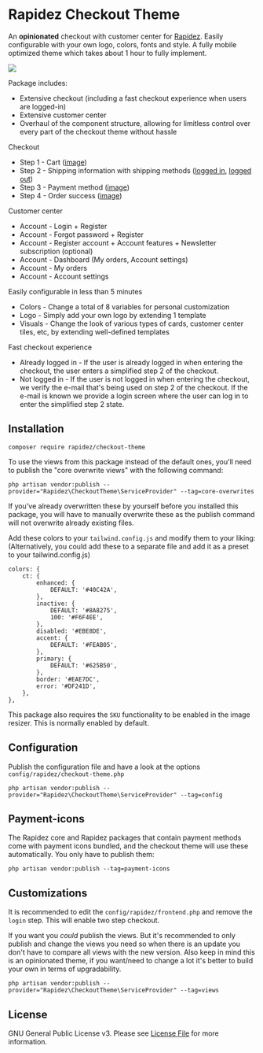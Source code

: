 # Rapidez Checkout Theme

An **opinionated** checkout with customer center for [Rapidez](https://github.com/rapidez/rapidez). Easily configurable with your own logo, colors, fonts and style. A fully mobile optimized theme which takes about 1 hour to fully implement.

![](images/checkout-theme.gif)

Package includes:
- Extensive checkout (including a fast checkout experience when users are logged-in)
- Extensive customer center
- Overhaul of the component structure, allowing for limitless control over every part of the checkout theme without hassle

Checkout
- Step 1 - Cart ([image](images/step-1-cart-payment.jpg))
- Step 2 - Shipping information with shipping methods ([logged in](images/step-2-logged-in-my-information.jpg), [logged out](images/step-2-my-information.jpg))
- Step 3 - Payment method ([image](images/step-3-payment.jpg))
- Step 4 - Order success ([image](images/step-4-success.jpg))

Customer center
- Account - Login + Register
- Account - Forgot password + Register
- Account - Register account + Account features + Newsletter subscription (optional)
- Account - Dashboard (My orders, Account settings)
- Account - My orders
- Account - Account settings

Easily configurable in less than 5 minutes
- Colors - Change a total of 8 variables for personal customization
- Logo - Simply add your own logo by extending 1 template
- Visuals - Change the look of various types of cards, customer center tiles, etc, by extending well-defined templates

Fast checkout experience
- Already logged in - If the user is already logged in when entering the checkout, the user enters a simplified step 2 of the checkout.
- Not logged in - If the user is not logged in when entering the checkout, we verify the e-mail that's being used on step 2 of the checkout. If the e-mail is known we provide a login screen where the user can log in to enter the simplified step 2 state.

## Installation

```
composer require rapidez/checkout-theme
```

To use the views from this package instead of the default ones, you'll need to publish the "core overwrite views" with the following command:
```
php artisan vendor:publish --provider="Rapidez\CheckoutTheme\ServiceProvider" --tag=core-overwrites
```

If you've already overwritten these by yourself before you installed this package, you will have to manually overwrite these as the publish command will not overwrite already existing files.

Add these colors to your `tailwind.config.js` and modify them to your liking:
(Alternatively, you could add these to a separate file and add it as a preset to your tailwind.config.js)
```
colors: {
    ct: {
        enhanced: {
            DEFAULT: '#40C42A',
        },
        inactive: {
            DEFAULT: '#8A8275',
            100: '#F6F4EE',
        },
        disabled: '#EBE8DE',
        accent: {
            DEFAULT: '#FEAB05',
        },
        primary: {
            DEFAULT: '#625B50',
        },
        border: '#EAE7DC',
        error: '#DF241D',
    },
},
```

This package also requires the `SKU` functionality to be enabled in the image resizer. This is normally enabled by default.

## Configuration

Publish the configuration file and have a look at the options `config/rapidez/checkout-theme.php`
```
php artisan vendor:publish --provider="Rapidez\CheckoutTheme\ServiceProvider" --tag=config
```

## Payment-icons

The Rapidez core and Rapidez packages that contain payment methods come with payment icons bundled, and the checkout theme will use these automatically. You only have to publish them:
```
php artisan vendor:publish --tag=payment-icons
```

## Customizations

It is recommended to edit the `config/rapidez/frontend.php` and remove the `login` step. This will enable two step checkout.

If you want you *could* publish the views. But it's recommended to only publish and change the views you need so when there is an update you don't have to compare all views with the new version. Also keep in mind this is an opinionated theme, if you want/need to change a lot it's better to build your own in terms of upgradability.
```
php artisan vendor:publish --provider="Rapidez\CheckoutTheme\ServiceProvider" --tag=views
```

## License

GNU General Public License v3. Please see [License File](LICENSE) for more information.
